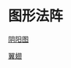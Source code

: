 # 图形法阵


[阴阳图](https://forums.odforce.net/topic/44999-on-growth-and-form/?do=findComment&comment=222071)

[翼翅](https://forums.odforce.net/topic/41279-nature-fun/?do=findComment&comment=197935)
